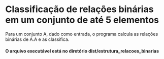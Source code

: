 # Classificação de relações binárias em um conjunto de até 5 elementos
Para um conjunto A, dado como entrada, o programa calcula as relações binárias de A.A e as classifica.

#### O arquivo executável está no diretório dist/estrutura_relacoes_binarias
